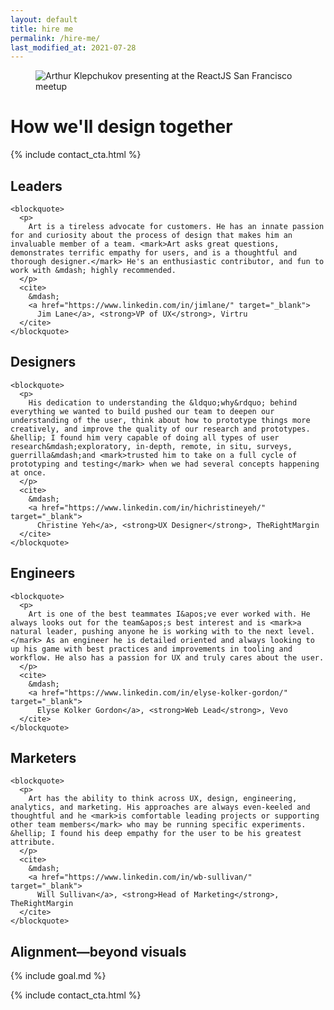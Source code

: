 ```yaml
---
layout: default
title: hire me
permalink: /hire-me/
last_modified_at: 2021-07-28
---
```


<figure class="full-width" style="max-height: 350px;">
  <img
    src="{{ site.url }}/assets/art-presenting-slim.jpg"
    alt="Arthur Klepchukov presenting at the ReactJS San Francisco meetup"
  />
</figure>

# How we'll design together

{% include contact_cta.html %}





<article>

  <section class="testimonial">
    <h2>Leaders</h2>

    <blockquote>
      <p>
        Art is a tireless advocate for customers. He has an innate passion for and curiosity about the process of design that makes him an invaluable member of a team. <mark>Art asks great questions, demonstrates terrific empathy for users, and is a thoughtful and thorough designer.</mark> He's an enthusiastic contributor, and fun to work with &mdash; highly recommended.
      </p>
      <cite>
        &mdash;
        <a href="https://www.linkedin.com/in/jimlane/" target="_blank">
          Jim Lane</a>, <strong>VP of UX</strong>, Virtru
      </cite>
    </blockquote>
  </section>





  <section class="testimonial">
    <h2>Designers</h2>

    <blockquote>
      <p>
        His dedication to understanding the &ldquo;why&rdquo; behind everything we wanted to build pushed our team to deepen our understanding of the user, think about how to prototype things more creatively, and improve the quality of our research and prototypes. &hellip; I found him very capable of doing all types of user research&mdash;exploratory, in-depth, remote, in situ, surveys, guerrilla&mdash;and <mark>trusted him to take on a full cycle of prototyping and testing</mark> when we had several concepts happening at once.
      </p>
      <cite>
        &mdash;
        <a href="https://www.linkedin.com/in/hichristineyeh/" target="_blank">
          Christine Yeh</a>, <strong>UX Designer</strong>, TheRightMargin
      </cite>
    </blockquote>
  </section>



  <section class="testimonial">
    <h2>Engineers</h2>

    <blockquote>
      <p>
        Art is one of the best teammates I&apos;ve ever worked with. He always looks out for the team&apos;s best interest and is <mark>a natural leader, pushing anyone he is working with to the next level.</mark> As an engineer he is detailed oriented and always looking to up his game with best practices and improvements in tooling and workflow. He also has a passion for UX and truly cares about the user.
      </p>
      <cite>
        &mdash;
        <a href="https://www.linkedin.com/in/elyse-kolker-gordon/" target="_blank">
          Elyse Kolker Gordon</a>, <strong>Web Lead</strong>, Vevo
      </cite>
    </blockquote>
  </section>



  <section class="testimonial">
    <h2>Marketers</h2>

    <blockquote>
      <p>
        Art has the ability to think across UX, design, engineering, analytics, and marketing. His approaches are always even-keeled and thoughtful and he <mark>is comfortable leading projects or supporting other team members</mark> who may be running specific experiments. &hellip; I found his deep empathy for the user to be his greatest attribute.
      </p>
      <cite>
        &mdash;
        <a href="https://www.linkedin.com/in/wb-sullivan/" target="_blank">
          Will Sullivan</a>, <strong>Head of Marketing</strong>, TheRightMargin
      </cite>
    </blockquote>
  </section>

</article>





## Alignment—beyond visuals

{% include goal.md %}





{% include contact_cta.html %}
